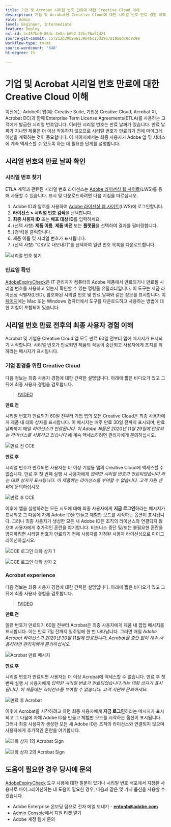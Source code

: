 ```yaml
---
title: 기업 및 Acrobat 시리얼 번호 만료에 대한 Creative Cloud 이해
description: 기업 및 Acrobat용 Creative Cloud에 대한 시리얼 번호 만료 경험 이해
role: Admin
level: Beginner, Intermediate
feature: Deploy
exl-id: bc457be0-86dc-4e8a-b6b2-34bc76af2d21
source-git-commit: c57212d39b2e613964bc15d2967a1958dc0c8c8e
workflow-type: tm+mt
source-wordcount: '840'
ht-degree: 1%

---
```


# 기업 및 Acrobat 시리얼 번호 만료에 대한 Creative Cloud 이해

이전에는 Adobe이 앱(예: Creative Suite, 기업용 Creative Cloud, Acrobat XI, Acrobat DC)과 함께 Enterprise Term License Agreements(ETLA)를 사용하는 고객에게 발급한 시리얼 번호입니다. 이러한 시리얼 번호는 만료 날짜가 있습니다. 만료 날짜가 지나면 제품은 더 이상 작동하지 않으므로 시리얼 번호가 만료되기 전에 마이그레이션을 계획하는 것이 중요합니다. 이 페이지에서는 최종 사용자가 Adobe 앱 및 서비스에 계속 액세스할 수 있도록 하는 데 필요한 단계를 설명합니다.

## 시리얼 번호의 만료 날짜 확인

### 시리얼 번호 찾기

ETLA 계약과 관련된 시리얼 번호 라이선스는 [Adobe 라이선싱 웹 사이트](https://licensing.adobe.com/)(LWS)를 통해 사용할 수 있습니다. 표시 및 다운로드하려면 다음 지침을 따르십시오.

1. Adobe ID과 암호를 사용하여 [Adobe 라이선싱 웹 사이트](https://licensing.adobe.com/)(LWS)에 로그인합니다.
1. **라이선스 > 시리얼 번호 검색**&#x200B;을 선택합니다.
1. **최종 사용자 ID** 또는 **배포 대상 ID**&#x200B;를 입력하세요.
1. (선택 사항) **제품 이름**, **제품 버전** 또는 **플랫폼**&#x200B;을 선택하여 결과를 필터링합니다.
1. [검색]을 클릭합니다.
1. 제품 이름 및 시리얼 번호가 표시됩니다.
1. (선택 사항) &quot;CSV로 내보내기&quot;를 선택하여 일련 번호 목록을 다운로드합니다.

![시리얼 번호 찾기](assets/retrieveserialnumbers.png)

### 만료일 확인

[AdobeExpiryCheck](https://helpx.adobe.com/kr/enterprise/kb/volume-license-expiration-check.html)은 IT 관리자가 컴퓨터의 Adobe 제품에서 만료되거나 만료될 시리얼 번호를 사용하고 있는지 확인할 수 있는 명령줄 유틸리티입니다. 이 도구는 제품 라이선싱 식별자(LEID), 암호화된 시리얼 번호 및 만료 날짜와 같은 정보를 표시합니다. 이 [페이지](https://helpx.adobe.com/kr/enterprise/kb/volume-license-expiration-check.html)에는 Mac 또는 Windows 컴퓨터에서 도구를 다운로드하고 사용하는 방법에 대한 지침이 포함되어 있습니다.

## 시리얼 번호 만료 전후의 최종 사용자 경험 이해

Acrobat 및 기업용 Creative Cloud 앱 모두 만료 60일 전부터 앱에 메시지가 표시되기 시작합니다. 시리얼 번호가 만료되면 제품의 작동이 중단되고 사용자에게 조치를 취하라는 메시지가 표시됩니다.

### 기업 환경을 위한 Creative Cloud

다음 정보는 최종 사용자 경험에 대한 간략한 설명입니다. 아래에 짧은 비디오가 있고 그 뒤에 최종 사용자 경험을 검토합니다.

>[!VIDEO](https://video.tv.adobe.com/v/331746?hidetitle=true)

**만료 전**

시리얼 번호가 만료되기 60일 전부터 기업 앱의 모든 Creative Cloud은 최종 사용자에게 제품 내 대화 상자를 표시합니다. 이 메시지는 매주 만료 30일 전까지 표시되며, 만료 날짜까지 매일 *라이선스가 만료됩니다. 이 Adobe 제품은 2020년 11월 29일에 만료되는 라이선스를 사용하고 있습니다.*&#x200B;에 계속 액세스하려면 관리자에게 문의하십시오.

![만료 전 CCE](assets/cceexpiring.png)

**만료 후**

시리얼 번호가 만료되면 사용자는 더 이상 기업용 앱의 Creative Cloud에 액세스할 수 없습니다. 만료 후 첫 번째 실행 시 사용자에게 *입력한 시리얼 번호가 만료되었습니다.라는 대화 상자가 표시됩니다. 이 제품에는 라이선스를 부여할 수 없습니다. 고객 지원 센터*&#x200B;에 문의하십시오.

![만료 후 CCE](assets/cceafterexpire.png)

이후에 앱을 실행하려는 모든 시도에 대해 최종 사용자에게 **지금 로그인**&#x200B;하라는 메시지가 표시되고 그 다음에 자체 Adobe ID을 만들고 체험판 모드를 시작하는 옵션이 표시됩니다. 그러나 최종 사용자가 생성한 모든 새 Adobe ID은 조직의 라이선스와 연결되지 않으며 사용자에게 추가적인 혼란을 야기합니다. 비즈니스 중단 및/또는 불필요한 혼란을 방지하려면 시리얼 번호가 만료되기 전에 사용자를 지정된 사용자 라이선싱으로 마이그레이션하십시오.

![CCE 로그인 대화 상자 1](assets/ccesignin1.png)

![CCE 로그인 대화 상자 2](assets/ccesignin2.png)

### Acrobat experience

다음 정보는 최종 사용자 경험에 대한 간략한 설명입니다. 아래에 짧은 비디오가 있고 그 뒤에 최종 사용자 경험을 검토합니다.

>[!VIDEO](https://video.tv.adobe.com/v/331749?hidetitle=true)


**만료 전**

일련 번호가 만료되기 60일 전부터 Acrobat은 최종 사용자에게 제품 내 팝업 메시지를 표시합니다. 이는 만료 7일 전까지 일주일에 한 번 나타납니다. 그러면 매일 *Adobe Acrobat 라이선스가 2020년 30월 11일에 만료됩니다. Acrobat을 중단 없이 계속 사용하려면 관리자에게 문의하십시오.*

![Acrobat 만료 메시지](assets/acrobatexpiring.png)

**만료 후**

시리얼 번호가 만료되면 사용자는 더 이상 Acrobat에 액세스할 수 없습니다. 만료 후 첫 번째 실행 시 사용자에게 *입력한 시리얼 번호가 만료되었습니다.라는 대화 상자가 표시됩니다. 이 제품에는 라이선스를 부여할 수 없습니다. 고객 지원에 문의하세요.*

![만료 후 Acrobat](assets/acrobatafterexpire.png)

이후에 Acrobat을 시작하려고 하면 최종 사용자에게 **지금 로그인**&#x200B;하라는 메시지가 표시되고 그 다음에 자체 Adobe ID을 만들고 체험판 모드를 시작하는 옵션이 표시됩니다. 그러나 최종 사용자가 생성한 모든 새 Adobe ID은 조직의 라이선스와 연결되지 않으며 사용자에게 추가적인 혼란을 야기합니다.

![대화 상자 1](assets/acrobatsignin1.png)의 Acrobat Sign

![대화 상자 2](assets/acrobatsignin2.png)의 Acrobat Sign

## 도움이 필요한 경우 당사에 문의

[AdobeExpiryCheck](https://helpx.adobe.com/kr/enterprise/kb/volume-license-expiration-check.html) 도구 사용에 대한 질문이 있거나 시리얼 번호 배포에서 지정된 사용자로 마이그레이션하는 데 도움이 필요한 경우, 다음과 같은 몇 가지 옵션을 사용할 수 있습니다.
* Adobe Enterprise 온보딩 팀으로 전자 메일 보내기 - **entonb@adobe.com**
* [Admin Console](https://adminconsole.adobe.com/support)에서 지원 티켓 열기
* Adobe 계정 팀에 문의
